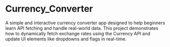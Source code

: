 # Currency_Converter
A simple and interactive currency converter app designed to help beginners learn API fetching and handle real-world data. This project demonstrates how to dynamically fetch exchange rates using the Currency API and update UI elements like dropdowns and flags in real-time.
